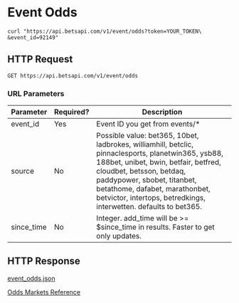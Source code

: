 # Event Odds

```shell
curl "https://api.betsapi.com/v1/event/odds?token=YOUR_TOKEN\
&event_id=92149"
```

## HTTP Request

`GET https://api.betsapi.com/v1/event/odds`

### URL Parameters

Parameter | Required? | Description
--------- | ------- | -----------
event_id | Yes | Event ID you get from events/*
source | No | Possible value: bet365, 10bet, ladbrokes, williamhill, betclic, pinnaclesports, planetwin365, ysb88, 188bet, unibet, bwin, betfair, betfred, cloudbet, betsson, betdaq, paddypower, sbobet, titanbet, betathome, dafabet, marathonbet, betvictor, intertops, betredkings, interwetten. defaults to bet365.
since_time | No | Integer. add_time will be >= $since_time in results. Faster to get only updates.

## HTTP Response

[event_odds.json](samples/event_odds.json)

[Odds Markets Reference](#odds-markets)